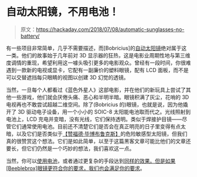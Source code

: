 # 自动太阳镜，不用电池！

> 原文：<https://hackaday.com/2018/07/08/automatic-sunglasses-no-battery/>

有一些项目非常简单，几乎不需要描述，而[Bobricius]的[自动太阳镜](https://hackaday.io/project/159236-automatic-sunglasses-battery-free)绝对属于这一类。他们的故事始于几年前对 3D 显示器的狂热，这是电影业周期性地与第三维度调情的重现，希望利用这一噱头吸引更多的电影观众。曾经有一段时间，你很难遇到一款新的电视或显卡，它配有一副廉价的塑料眼镜，配有 LCD 面板，而不是可以交替遮挡每只眼睛的视图以创建 3D 幻觉的透镜。

当然，一旦每个人都看过《蓝色外星人》这部电影，并在他们的新玩具上尝试了其他一些游戏，他们就会厌倦头痛、恶心和半明半暗。眼镜积满了灰尘，花哨的 3D 电视再也不敢尝试超越二维空间。除了(Bobricius 的)眼镜，也就是说，因为他撬开了 3D 驱动电子设备，用一个小小的 SOIC-8 太阳能电池取而代之。光线照射到电池上，LCD 充电并变暗，没有光线，它们保持透明。类似于焊接护目镜——尽管它们通常使用电池。目前还不清楚它们是否会在真正明亮的日子里变得有点太暗，以及它们是否类似于[【赞福德·毕博布鲁克斯】](http://hitchhikers.wikia.com/wiki/Joo_Janta_200_Super-Chromatic_Peril_Sensitive_Sunglasses)的危险敏感型太阳镜，但我们真的很赞赏这个想法。它们是如此简单，以至于这篇黑客文章可能比他们的文章还要长，但它们仍然是一个巧妙的想法，我们喜欢这一点。

当然，你可以[使用电池](https://hackaday.com/2012/11/14/turning-3d-shutter-glasses-into-automatic-sunglasses/)，或者通过更复杂的手段达到[同样的效果。但是如果[Beeblebrox]眼镜更符合你的要求，](https://hackaday.com/2018/06/13/automatic-sunglasses-for-the-lazy-hacker/)[我们也会满足你的要求](https://hackaday.com/2018/06/10/super-chromatic-peril-sensitive-sunglasses/)。
